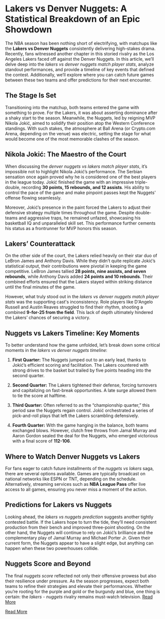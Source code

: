 # Lakers vs Denver Nuggets: A Statistical Breakdown of an Epic Showdown

The NBA season has been nothing short of electrifying, with matchups like the **Lakers vs Denver Nuggets** consistently delivering high-stakes drama. Recently, fans witnessed another chapter in this storied rivalry as the Los Angeles Lakers faced off against the Denver Nuggets. In this article, we’ll delve deep into the *lakers vs denver nuggets match player stats*, analyze standout performances, and provide a timeline of key events that defined the contest. Additionally, we’ll explore where you can catch future games between these two teams and offer predictions for their next encounter.

## The Stage Is Set  

Transitioning into the matchup, both teams entered the game with something to prove. For the Lakers, it was about asserting dominance after a shaky start to the season. Meanwhile, the Nuggets, led by reigning MVP Nikola Jokić, aimed to solidify their position atop the Western Conference standings. With such stakes, the atmosphere at Ball Arena (or Crypto.com Arena, depending on the venue) was electric, setting the stage for what would become one of the most memorable clashes of the season.

## Nikola Jokić: The Maestro of the Court  

When discussing the *denver nuggets vs lakers match player stats*, it’s impossible not to highlight Nikola Jokić’s performance. The Serbian sensation once again proved why he is considered one of the best players in the league today. Jokić finished the game with an impressive triple-double, recording **30 points, 15 rebounds, and 12 assists**. His ability to control the pace of the game and make pinpoint passes kept the Nuggets' offense flowing seamlessly. 

Moreover, Jokić’s presence in the paint forced the Lakers to adjust their defensive strategy multiple times throughout the game. Despite double-teams and aggressive traps, he remained unfazed, showcasing his basketball IQ and unparalleled skill set. This performance further cements his status as a frontrunner for MVP honors this season.

## Lakers’ Counterattack  

On the other side of the court, the Lakers relied heavily on their star duo of LeBron James and Anthony Davis. While they didn’t quite replicate Jokić’s statistical output, their contributions were pivotal in keeping the game competitive. LeBron James tallied **28 points, nine assists, and seven rebounds**, while Anthony Davis added **24 points and 10 rebounds**. Their combined efforts ensured that the Lakers stayed within striking distance until the final minutes of the game.

However, what truly stood out in the *lakers vs denver nuggets match player stats* was the supporting cast's inconsistency. Role players like D'Angelo Russell and Austin Reaves struggled to find their rhythm, shooting a combined **9-for-25 from the field**. This lack of depth ultimately hindered the Lakers’ chances of securing a victory.

## Nuggets vs Lakers Timeline: Key Moments  

To better understand how the game unfolded, let’s break down some critical moments in the *lakers vs denver nuggets timeline*:  

1. **First Quarter:** The Nuggets jumped out to an early lead, thanks to Jokić’s efficient scoring and facilitation. The Lakers countered with strong drives to the basket but trailed by five points heading into the second quarter.  
   
2. **Second Quarter:** The Lakers tightened their defense, forcing turnovers and capitalizing on fast-break opportunities. A late surge allowed them to tie the score at halftime.  

3. **Third Quarter:** Often referred to as the “championship quarter,” this period saw the Nuggets regain control. Jokić orchestrated a series of pick-and-roll plays that left the Lakers scrambling defensively.  

4. **Fourth Quarter:** With the game hanging in the balance, both teams exchanged blows. However, clutch free throws from Jamal Murray and Aaron Gordon sealed the deal for the Nuggets, who emerged victorious with a final score of **112-106**.

## Where to Watch Denver Nuggets vs Lakers  

For fans eager to catch future installments of the *nuggets vs lakers* saga, there are several options available. Games are typically broadcast on national networks like ESPN or TNT, depending on the schedule. Alternatively, streaming services such as **NBA League Pass** offer live access to all games, ensuring you never miss a moment of the action.

## Predictions for Lakers vs Nuggets  

Looking ahead, the *lakers vs nuggets prediction* suggests another tightly contested battle. If the Lakers hope to turn the tide, they’ll need consistent production from their bench and improved three-point shooting. On the other hand, the Nuggets will continue to rely on Jokić’s brilliance and the complementary play of Jamal Murray and Michael Porter Jr. Given their current form, the Nuggets appear to have a slight edge, but anything can happen when these two powerhouses collide.

## Nuggets Score and Beyond  

The final *nuggets score* reflected not only their offensive prowess but also their resilience under pressure. As the season progresses, expect both teams to refine their strategies and elevate their performances. Whether you’re rooting for the purple and gold or the burgundy and blue, one thing is certain: the *lakers - nuggets* rivalry remains must-watch television. [Read More](https://www.articlegiants.com/2025/02/lakers-vs-denver-nuggets-match-player-stats-breakdown/)

[Read More](https://www.articlegiants.com/)


